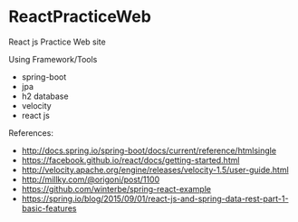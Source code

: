 # ReactPracticeWeb
React js Practice Web site

Using Framework/Tools
* spring-boot
* jpa
* h2 database
* velocity
* react js

References:
* http://docs.spring.io/spring-boot/docs/current/reference/htmlsingle
* https://facebook.github.io/react/docs/getting-started.html
* http://velocity.apache.org/engine/releases/velocity-1.5/user-guide.html
* http://millky.com/@origoni/post/1100
* https://github.com/winterbe/spring-react-example
* https://spring.io/blog/2015/09/01/react-js-and-spring-data-rest-part-1-basic-features